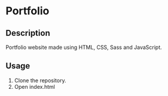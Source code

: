 # Portfolio

## Description

Portfolio website made using HTML, CSS, Sass and JavaScript.

## Usage

1. Clone the repository.
2. Open index.html
